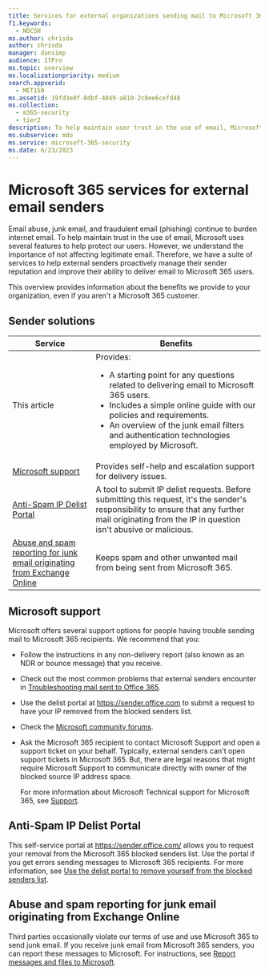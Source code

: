 ```yaml
---
title: Services for external organizations sending mail to Microsoft 365
f1.keywords:
  - NOCSH
ms.author: chrisda
author: chrisda
manager: dansimp
audience: ITPro
ms.topic: overview
ms.localizationpriority: medium
search.appverid:
  - MET150
ms.assetid: 19fd3e0f-8dbf-4049-a810-2c8ee6cefd48
ms.collection:
  - m365-security
  - tier2
description: To help maintain user trust in the use of email, Microsoft has put in place various policies and technologies to help protect our users.
ms.subservice: mdo
ms.service: microsoft-365-security
ms.date: 6/23/2023
---
```


# Microsoft 365 services for external email senders

Email abuse, junk email, and fraudulent email (phishing) continue to burden internet email. To help maintain trust in the use of email, Microsoft uses several features to help protect our users. However, we understand the importance of not affecting legitimate email. Therefore, we have a suite of services to help external senders proactively manage their sender reputation and improve their ability to deliver email to Microsoft 365 users.

This overview provides information about the benefits we provide to your organization, even if you aren't a Microsoft 365 customer.

## Sender solutions

|Service|Benefits|
|---|---|
|This article|Provides: <ul><li>A starting point for any questions related to delivering email to Microsoft 365 users.</li><li>Includes a simple online guide with our policies and requirements.</li><li>An overview of the junk email filters and authentication technologies employed by Microsoft.</li><ul>|
|[Microsoft support](#microsoft-support)|Provides self-help and escalation support for delivery issues.|
|[Anti-Spam IP Delist Portal](#anti-spam-ip-delist-portal)|A tool to submit IP delist requests. Before submitting this request, it's the sender's responsibility to ensure that any further mail originating from the IP in question isn't abusive or malicious.|
|[Abuse and spam reporting for junk email originating from Exchange Online](#abuse-and-spam-reporting-for-junk-email-originating-from-exchange-online)|Keeps spam and other unwanted mail from being sent from Microsoft 365.|

## Microsoft support

Microsoft offers several support options for people having trouble sending mail to Microsoft 365 recipients. We recommend that you:

- Follow the instructions in any non-delivery report (also known as an NDR or bounce message) that you receive.
- Check out the most common problems that external senders encounter in [Troubleshooting mail sent to Office 365](mail-flow-troubleshooting.md).
- Use the delist portal at <https://sender.office.com> to submit a request to have your IP removed from the blocked senders list.
- Check the [Microsoft community forums](https://community.office365.com/f/).
- Ask the Microsoft 365 recipient to contact Microsoft Support and open a support ticket on your behalf. Typically, external senders can't open support tickets in Microsoft 365. But, there are legal reasons that might require Microsoft Support to communicate directly with owner of the blocked source IP address space.  

  For more information about Microsoft Technical support for Microsoft 365, see [Support](/office365/servicedescriptions/office-365-platform-service-description/support).

## Anti-Spam IP Delist Portal

This self-service portal at <https://sender.office.com/> allows you to request your removal from the Microsoft 365 blocked senders list. Use the portal if you get errors sending messages to Microsoft 365 recipients. For more information, see [Use the delist portal to remove yourself from the blocked senders list](use-the-delist-portal-to-remove-yourself-from-the-office-365-blocked-senders-lis.md).

## Abuse and spam reporting for junk email originating from Exchange Online

Third parties occasionally violate our terms of use and use Microsoft 365 to send junk email. If you receive junk email from Microsoft 365 senders, you can report these messages to Microsoft. For instructions, see [Report messages and files to Microsoft](submissions-report-messages-files-to-microsoft.md).
